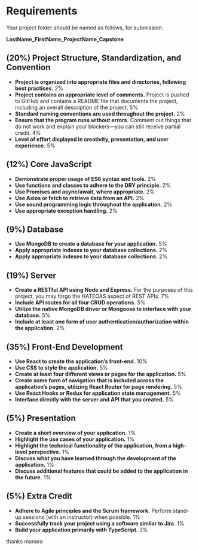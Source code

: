 # Requirements

Your project folder should be named as follows, for submission:

**LastName_FirstName_ProjectName_Capstone**

## (20%) Project Structure, Standardization, and Convention

- **Project is organized into appropriate files and directories, following best practices.** 2%
- **Project contains an appropriate level of comments.** Project is pushed to GitHub and contains a README file that documents the project, including an overall description of the project. 5%
- **Standard naming conventions are used throughout the project.** 2%
- **Ensure that the program runs without errors.** Comment out things that do not work and explain your blockers—you can still receive partial credit. 4%
- **Level of effort displayed in creativity, presentation, and user experience.** 5%

## (12%) Core JavaScript

- **Demonstrate proper usage of ES6 syntax and tools.** 2%
- **Use functions and classes to adhere to the DRY principle.** 2%
- **Use Promises and async/await, where appropriate.** 2%
- **Use Axios or fetch to retrieve data from an API.** 2%
- **Use sound programming logic throughout the application.** 2%
- **Use appropriate exception handling.** 2%

## (9%) Database

- **Use MongoDB to create a database for your application.** 5%
- **Apply appropriate indexes to your database collections.** 2%
- **Apply appropriate indexes to your database collections.** 2%

## (19%) Server

- **Create a RESTful API using Node and Express.** For the purposes of this project, you may forgo the HATEOAS aspect of REST APIs. 7%
- **Include API routes for all four CRUD operations.** 5%
- **Utilize the native MongoDB driver or Mongoose to interface with your database.** 5%
- **Include at least one form of user authentication/authorization within the application.** 2%

## (35%) Front-End Development

- **Use React to create the application’s front-end.** 10%
- **Use CSS to style the application.** 5%
- **Create at least four different views or pages for the application.** 5%
- **Create some form of navigation that is included across the application’s pages, utilizing React Router for page rendering.** 5%
- **Use React Hooks or Redux for application state management.** 5%
- **Interface directly with the server and API that you created.** 5%

## (5%) Presentation

- **Create a short overview of your application.** 1%
- **Highlight the use cases of your application.** 1%
- **Highlight the technical functionality of the application, from a high-level perspective.** 1%
- **Discuss what you have learned through the development of the application.** 1%
- **Discuss additional features that could be added to the application in the future.** 1%

## (5%) Extra Credit

- **Adhere to Agile principles and the Scrum framework.** Perform stand-up sessions (with an instructor) when possible. 1%
- **Successfully track your project using a software similar to Jira.** 1%
- **Build your application primarily with TypeScript.** 3%


thanks manara